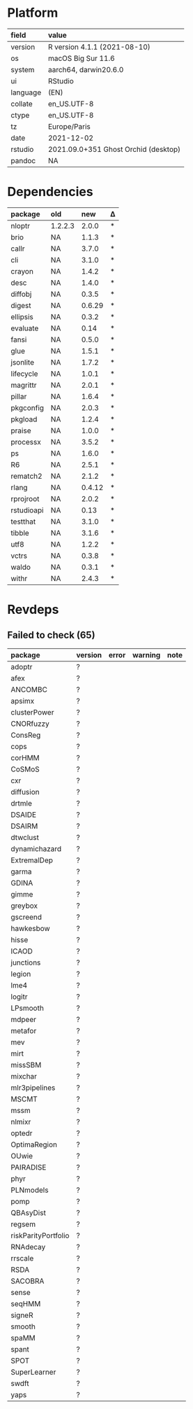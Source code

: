 # Platform

|field    |value                                |
|:--------|:------------------------------------|
|version  |R version 4.1.1 (2021-08-10)         |
|os       |macOS Big Sur 11.6                   |
|system   |aarch64, darwin20.6.0                |
|ui       |RStudio                              |
|language |(EN)                                 |
|collate  |en_US.UTF-8                          |
|ctype    |en_US.UTF-8                          |
|tz       |Europe/Paris                         |
|date     |2021-12-02                           |
|rstudio  |2021.09.0+351 Ghost Orchid (desktop) |
|pandoc   |NA                                   |

# Dependencies

|package    |old     |new    |Δ  |
|:----------|:-------|:------|:--|
|nloptr     |1.2.2.3 |2.0.0  |*  |
|brio       |NA      |1.1.3  |*  |
|callr      |NA      |3.7.0  |*  |
|cli        |NA      |3.1.0  |*  |
|crayon     |NA      |1.4.2  |*  |
|desc       |NA      |1.4.0  |*  |
|diffobj    |NA      |0.3.5  |*  |
|digest     |NA      |0.6.29 |*  |
|ellipsis   |NA      |0.3.2  |*  |
|evaluate   |NA      |0.14   |*  |
|fansi      |NA      |0.5.0  |*  |
|glue       |NA      |1.5.1  |*  |
|jsonlite   |NA      |1.7.2  |*  |
|lifecycle  |NA      |1.0.1  |*  |
|magrittr   |NA      |2.0.1  |*  |
|pillar     |NA      |1.6.4  |*  |
|pkgconfig  |NA      |2.0.3  |*  |
|pkgload    |NA      |1.2.4  |*  |
|praise     |NA      |1.0.0  |*  |
|processx   |NA      |3.5.2  |*  |
|ps         |NA      |1.6.0  |*  |
|R6         |NA      |2.5.1  |*  |
|rematch2   |NA      |2.1.2  |*  |
|rlang      |NA      |0.4.12 |*  |
|rprojroot  |NA      |2.0.2  |*  |
|rstudioapi |NA      |0.13   |*  |
|testthat   |NA      |3.1.0  |*  |
|tibble     |NA      |3.1.6  |*  |
|utf8       |NA      |1.2.2  |*  |
|vctrs      |NA      |0.3.8  |*  |
|waldo      |NA      |0.3.1  |*  |
|withr      |NA      |2.4.3  |*  |

# Revdeps

## Failed to check (65)

|package             |version |error |warning |note |
|:-------------------|:-------|:-----|:-------|:----|
|adoptr              |?       |      |        |     |
|afex                |?       |      |        |     |
|ANCOMBC             |?       |      |        |     |
|apsimx              |?       |      |        |     |
|clusterPower        |?       |      |        |     |
|CNORfuzzy           |?       |      |        |     |
|ConsReg             |?       |      |        |     |
|cops                |?       |      |        |     |
|corHMM              |?       |      |        |     |
|CoSMoS              |?       |      |        |     |
|cxr                 |?       |      |        |     |
|diffusion           |?       |      |        |     |
|drtmle              |?       |      |        |     |
|DSAIDE              |?       |      |        |     |
|DSAIRM              |?       |      |        |     |
|dtwclust            |?       |      |        |     |
|dynamichazard       |?       |      |        |     |
|ExtremalDep         |?       |      |        |     |
|garma               |?       |      |        |     |
|GDINA               |?       |      |        |     |
|gimme               |?       |      |        |     |
|greybox             |?       |      |        |     |
|gscreend            |?       |      |        |     |
|hawkesbow           |?       |      |        |     |
|hisse               |?       |      |        |     |
|ICAOD               |?       |      |        |     |
|junctions           |?       |      |        |     |
|legion              |?       |      |        |     |
|lme4                |?       |      |        |     |
|logitr              |?       |      |        |     |
|LPsmooth            |?       |      |        |     |
|mdpeer              |?       |      |        |     |
|metafor             |?       |      |        |     |
|mev                 |?       |      |        |     |
|mirt                |?       |      |        |     |
|missSBM             |?       |      |        |     |
|mixchar             |?       |      |        |     |
|mlr3pipelines       |?       |      |        |     |
|MSCMT               |?       |      |        |     |
|mssm                |?       |      |        |     |
|nlmixr              |?       |      |        |     |
|optedr              |?       |      |        |     |
|OptimaRegion        |?       |      |        |     |
|OUwie               |?       |      |        |     |
|PAIRADISE           |?       |      |        |     |
|phyr                |?       |      |        |     |
|PLNmodels           |?       |      |        |     |
|pomp                |?       |      |        |     |
|QBAsyDist           |?       |      |        |     |
|regsem              |?       |      |        |     |
|riskParityPortfolio |?       |      |        |     |
|RNAdecay            |?       |      |        |     |
|rrscale             |?       |      |        |     |
|RSDA                |?       |      |        |     |
|SACOBRA             |?       |      |        |     |
|sense               |?       |      |        |     |
|seqHMM              |?       |      |        |     |
|signeR              |?       |      |        |     |
|smooth              |?       |      |        |     |
|spaMM               |?       |      |        |     |
|spant               |?       |      |        |     |
|SPOT                |?       |      |        |     |
|SuperLearner        |?       |      |        |     |
|swdft               |?       |      |        |     |
|yaps                |?       |      |        |     |

